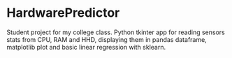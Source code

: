 # HardwarePredictor
Student project for my college class. Python tkinter app for reading sensors stats from CPU, RAM and HHD, displaying them in pandas dataframe, matplotlib plot and basic linear regression with sklearn. 
